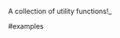 A collection of utility functions!_

#examples

<!-- get URLSlug('My Favorite Songs');
=> 'my-favorite-songs' -->